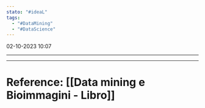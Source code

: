 ```yaml
---
stato: "#ideaL"
tags:
  - "#DataMining"
  - "#DataScience"
---
```

02-10-2023 10:07

--- 












---
# Reference: [[Data mining e Bioimmagini - Libro]]